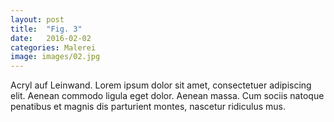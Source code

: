 ```yaml
---
layout: post
title:  "Fig. 3"
date:   2016-02-02
categories: Malerei
image: images/02.jpg
---
```

Acryl auf Leinwand.
Lorem ipsum dolor sit amet, consectetuer adipiscing elit. Aenean commodo ligula eget dolor. Aenean massa. Cum sociis natoque penatibus et magnis dis parturient montes, nascetur ridiculus mus.